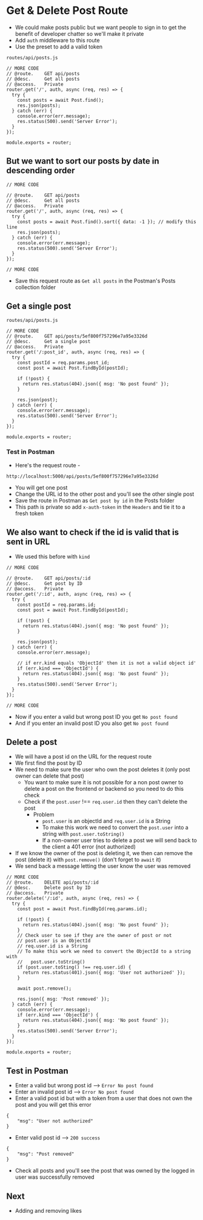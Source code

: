 # Get & Delete Post Route
* We could make posts public but we want people to sign in to get the benefit of developer chatter so we'll make it private
* Add `auth` middleware to this route
* Use the preset to add a valid token

`routes/api/posts.js`

```
// MORE CODE
// @route.    GET api/posts
// @desc.     Get all posts
// @access.   Private
router.get('/', auth, async (req, res) => {
  try {
    const posts = await Post.find();
    res.json(posts);
  } catch (err) {
    console.error(err.message);
    res.status(500).send('Server Error');
  }
});

module.exports = router;
```

## But we want to sort our posts by date in descending order
```
// MORE CODE

// @route.    GET api/posts
// @desc.     Get all posts
// @access.   Private
router.get('/', auth, async (req, res) => {
  try {
    const posts = await Post.find().sort({ data: -1 }); // modify this line
    res.json(posts);
  } catch (err) {
    console.error(err.message);
    res.status(500).send('Server Error');
  }
});

// MORE CODE
```

* Save this request route as `Get all posts` in the Postman's Posts collection folder

## Get a single post
`routes/api/posts.js`

```
// MORE CODE
// @route.    GET api/posts/5ef800f757296e7a95e3326d
// @desc.     Get a single post
// @access.   Private
router.get('/:post_id', auth, async (req, res) => {
  try {
    const postId = req.params.post_id;
    const post = await Post.findById(postId);

    if (!post) {
      return res.status(404).json({ msg: 'No post found' });
    }

    res.json(post);
  } catch (err) {
    console.error(err.message);
    res.status(500).send('Server Error');
  }
});

module.exports = router;
```

### Test in Postman
* Here's the request route - 

`http://localhost:5000/api/posts/5ef800f757296e7a95e3326d`

* You will get one post
* Change the URL id to the other post and you'll see the other single post
* Save the route in Postman as `Get post by id` in the Posts folder
* This path is private so add `x-auth-token` in the `Headers` and tie it to a fresh token

## We also want to check if the id is valid that is sent in URL
* We used this before with `kind`

```
// MORE CODE

// @route.    GET api/posts/:id
// @desc.     Get post by ID
// @access.   Private
router.get('/:id', auth, async (req, res) => {
  try {
    const postId = req.params.id;
    const post = await Post.findById(postId);

    if (!post) {
      return res.status(404).json({ msg: 'No post found' });
    }

    res.json(post);
  } catch (err) {
    console.error(err.message);

    // if err.kind equals 'ObjectId' then it is not a valid object id'
    if (err.kind === 'ObjectId') {
      return res.status(404).json({ msg: 'No post found' });
    }
    res.status(500).send('Server Error');
  }
});

// MORE CODE
```

* Now if you enter a valid but wrong post ID you get `No post found`
* And if you enter an invalid post ID you also get `No post found`

## Delete a post
* We will have a post id on the URL for the request route
* We first find the post by ID
* We need to make sure the user who own the post deletes it (only post owner can delete that post)
    - You want to make sure it is not possible for a non post owner to delete a post on the frontend or backend so you need to do this check
    - Check if the `post.user` !== `req.user.id` then they can't delete the post
        + Problem
            * `post.user` is an objectId and `req.user.id` is a String
            * To make this work we need to convert the `post.user` into a string with `post.user.toString()`
            * If a non-owner user tries to delete a post we will send back to the client a 401 error (not authorized)
* If we know the owner of the post is deleting it, we then can remove the post (delete it) with `post.remove()` (don't forget to `await` it)
* We send back a message letting the user know the user was removed

```
// MORE CODE
// @route.    DELETE api/posts/:id
// @desc.     Delete post by ID
// @access.   Private
router.delete('/:id', auth, async (req, res) => {
  try {
    const post = await Post.findById(req.params.id);

    if (!post) {
      return res.status(404).json({ msg: 'No post found' });
    }
    // Check user to see if they are the owner of post or not
    // post.user is an ObjectId
    // req.user.id is a String
    // To make this work we need to convert the ObjectId to a string with
    //   post.user.toString()
    if (post.user.toSting() !== req.user.id) {
      return res.status(401).json({ msg: 'User not authorized' });
    }

    await post.remove();

    res.json({ msg: 'Post removed' });
  } catch (err) {
    console.error(err.message);
    if (err.kind === 'ObjectId') {
      return res.status(404).json({ msg: 'No post found' });
    }
    res.status(500).send('Server Error');
  }
});

module.exports = router;
```

## Test in Postman
* Enter a valid but wrong post id --> `Error No post found`
* Enter an invalid post id --> `Error No post found`
* Enter a valid post id but with a token from a user that does not own the post and you will get this error

```
{
    "msg": "User not authorized"
}
```

* Enter valid post id --> `200 success`

```
{
    "msg": "Post removed"
}
```

* Check all posts and you'll see the post that was owned by the logged in user was successfully removed

## Next
* Adding and removing likes
